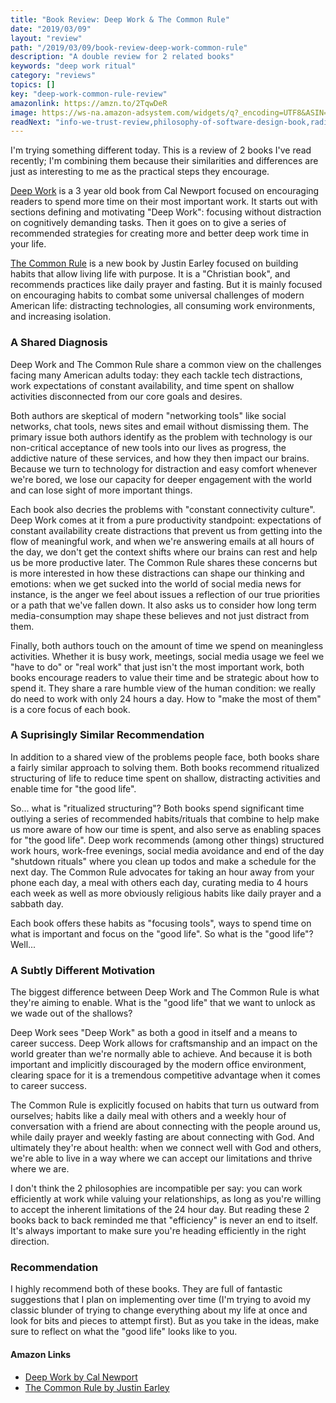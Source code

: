 ```yaml
---
title: "Book Review: Deep Work & The Common Rule"
date: "2019/03/09"
layout: "review"
path: "/2019/03/09/book-review-deep-work-common-rule"
description: "A double review for 2 related books"
keywords: "deep work ritual"
category: "reviews"
topics: []
key: "deep-work-common-rule-review"
amazonlink: https://amzn.to/2TqwDeR
image: https://ws-na.amazon-adsystem.com/widgets/q?_encoding=UTF8&ASIN=1455586692&Format=_SL250_&ID=AsinImage&MarketPlace=US&ServiceVersion=20070822&WS=1&tag=benmccormicko-20&language=en_US
readNext: "info-we-trust-review,philosophy-of-software-design-book,radical-candor-book"
---
```


I'm trying something different today.  This is a review of 2 books I've read recently; I'm combining them because their similarities and differences are just as interesting to me as the practical steps they encourage.

[Deep Work](https://amzn.to/2TqwDeR) is a 3 year old book from Cal Newport focused on encouraging readers to spend more time on their most important work.  It starts out with sections defining and motivating "Deep Work": focusing without distraction on cognitively demanding tasks.  Then it goes on to give a series of recommended strategies for creating more and better deep work time in your life.

[The Common Rule](https://amzn.to/2F0AIgV) is a new book by Justin Earley focused on building habits that allow living life with purpose.  It is a "Christian book", and recommends practices like daily prayer and fasting.  But it is mainly focused on encouraging habits to combat some universal challenges of modern American life: distracting technologies, all consuming work environments, and increasing isolation.

### A Shared Diagnosis

Deep Work and The Common Rule share a common view on the challenges facing many American adults today: they each tackle tech distractions, work expectations of constant availability, and time spent on shallow activities disconnected from our core goals and desires.

Both authors are skeptical of modern "networking tools" like social networks, chat tools, news sites and email without dismissing them.  The primary issue both authors identify as the problem with technology is our non-critical acceptance of new tools into our lives as progress, the addictive nature of these services, and how they then impact our brains. Because we turn to technology for distraction and easy comfort whenever we're bored, we lose our capacity for deeper engagement with the world and can lose sight of more important things.

Each book also decries the problems with "constant connectivity culture".  Deep Work comes at it from a pure productivity standpoint: expectations of constant availability create distractions that prevent us from getting into the flow of meaningful work, and when we're answering emails at all hours of the day, we don't get the context shifts where our brains can rest and help us be more productive later.  The Common Rule shares these concerns but is more interested in how these distractions can shape our thinking and emotions: when we get sucked into the world of social media news for instance, is the anger we feel about issues a reflection of our true priorities or a path that we've fallen down.  It also asks us to consider how long term media-consumption may shape these believes and not just distract from them.

Finally, both authors touch on the amount of time we spend on meaningless activities.  Whether it is busy work, meetings, social media usage we feel we "have to do" or "real work" that just isn't the most important work, both books encourage readers to value their time and be strategic about how to spend it.  They share a rare humble view of the human condition: we really do need to work with only 24 hours a day.  How to "make the most of them" is a core focus of each book.


### A Suprisingly Similar Recommendation

In addition to a shared view of the problems people face, both books share a fairly similar approach to solving them.  Both books recommend ritualized structuring of life to reduce time spent on shallow, distracting activities and enable time for "the good life".

So... what is "ritualized structuring"?  Both books spend significant time outlying a series of recommended habits/rituals that combine to help make us more aware of how our time is spent, and also serve as enabling spaces for "the good life".  Deep work recommends (among other things) structured work hours, work-free evenings, social media avoidance and end of the day "shutdown rituals" where you clean up todos and make a schedule for the next day.  The Common Rule advocates for taking an hour away from your phone each day, a meal with others each day, curating media to 4 hours each week as well as more obviously religious habits like daily prayer and a sabbath day.

Each book offers these habits as "focusing tools", ways to spend time on what is important and focus on the "good life".  So what is the "good life"? Well...


### A Subtly Different Motivation

The biggest difference between Deep Work and The Common Rule is what they're aiming to enable.  What is the "good life" that we want to unlock as we wade out of the shallows?

Deep Work sees "Deep Work" as both a good in itself and a means to career success.  Deep Work allows for craftsmanship and an impact on the world greater than we're normally able to achieve.  And because it is both important and implicitly discouraged by the modern office environment, clearing space for it is a tremendous competitive advantage when it comes to career success.

The Common Rule is explicitly focused on habits that turn us outward from ourselves; habits like a daily meal with others and a weekly hour of conversation with a friend are about connecting with the people around us, while daily prayer and weekly fasting are about connecting with God.  And ultimately they're about health: when we connect well with God and others, we're able to live in a way where we can accept our limitations and thrive where we are.

I don't think the 2 philosophies are incompatible per say: you can work efficiently at work while valuing your relationships, as long as you're willing to accept the inherent limitations of the 24 hour day.  But reading these 2 books back to back reminded me that "efficiency" is never an end to itself.  It's always important to make sure you're heading efficiently in the right direction.

### Recommendation

I highly recommend both of these books.  They are full of fantastic suggestions that I plan on implementing over time (I'm trying to avoid my classic blunder of trying to change everything about my life at once and look for bits and pieces to attempt first). But as you take in the ideas, make sure to reflect on what the "good life" looks like to you.


#### Amazon Links

- [Deep Work by Cal Newport](https://amzn.to/2TqwDeR)
- [The Common Rule by Justin Earley](https://amzn.to/2F0AIgV)
